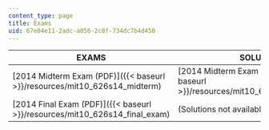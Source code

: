 ```yaml
---
content_type: page
title: Exams
uid: 67e04e11-2adc-a056-2c8f-734dc7b4d450
---
```


| EXAMS | SOLUTIONS |
| --- | --- |
| [2014 Midterm Exam (PDF)]({{< baseurl >}}/resources/mit10_626s14_midterm) | [2014 Midterm Exam Solutions (PDF)]({{< baseurl >}}/resources/mit10_626s14_mid_exam_sol) |
| [2014 Final Exam (PDF)]({{< baseurl >}}/resources/mit10_626s14_final_exam) | (Solutions not available)